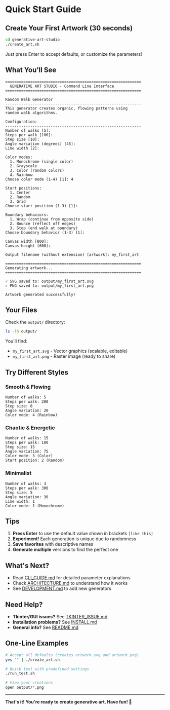 # Quick Start Guide

## Create Your First Artwork (30 seconds)

```bash
cd generative-art-studio
./create_art.sh
```

Just press Enter to accept defaults, or customize the parameters!

## What You'll See

```
============================================================
  GENERATIVE ART STUDIO - Command Line Interface
============================================================

Random Walk Generator
------------------------------------------------------------
This generator creates organic, flowing patterns using
random walk algorithms.

Configuration:
------------------------------------------------------------
Number of walks [5]: 
Steps per walk [100]: 
Step size [10]: 
Angle variation (degrees) [45]: 
Line width [2]: 

Color modes:
  1. Monochrome (single color)
  2. Grayscale
  3. Color (random colors)
  4. Rainbow
Choose color mode (1-4) [1]: 4

Start positions:
  1. Center
  2. Random
  3. Grid
Choose start position (1-3) [1]: 

Boundary behaviors:
  1. Wrap (continue from opposite side)
  2. Bounce (reflect off edges)
  3. Stop (end walk at boundary)
Choose boundary behavior (1-3) [1]: 

Canvas width [800]: 
Canvas height [600]: 

Output filename (without extension) [artwork]: my_first_art

============================================================
Generating artwork...
============================================================

✓ SVG saved to: output/my_first_art.svg
✓ PNG saved to: output/my_first_art.png

Artwork generated successfully!
```

## Your Files

Check the `output/` directory:

```bash
ls -lh output/
```

You'll find:
- `my_first_art.svg` - Vector graphics (scalable, editable)
- `my_first_art.png` - Raster image (ready to share)

## Try Different Styles

### Smooth & Flowing
```
Number of walks: 5
Steps per walk: 200
Step size: 8
Angle variation: 20
Color mode: 4 (Rainbow)
```

### Chaotic & Energetic
```
Number of walks: 15
Steps per walk: 100
Step size: 15
Angle variation: 75
Color mode: 3 (Color)
Start position: 2 (Random)
```

### Minimalist
```
Number of walks: 3
Steps per walk: 300
Step size: 5
Angle variation: 30
Line width: 1
Color mode: 1 (Monochrome)
```

## Tips

1. **Press Enter** to use the default value shown in brackets `[like this]`
2. **Experiment!** Each generation is unique due to randomness
3. **Save favorites** with descriptive names
4. **Generate multiple** versions to find the perfect one

## What's Next?

- Read [CLI_GUIDE.md](docs/CLI_GUIDE.md) for detailed parameter explanations
- Check [ARCHITECTURE.md](docs/ARCHITECTURE.md) to understand how it works
- See [DEVELOPMENT.md](docs/DEVELOPMENT.md) to add new generators

## Need Help?

- **Tkinter/GUI issues?** See [TKINTER_ISSUE.md](TKINTER_ISSUE.md)
- **Installation problems?** See [INSTALL.md](INSTALL.md)
- **General info?** See [README.md](README.md)

## One-Line Examples

```bash
# Accept all defaults (creates artwork.svg and artwork.png)
yes "" | ./create_art.sh

# Quick test with predefined settings
./run_test.sh

# View your creations
open output/*.png
```

---

**That's it! You're ready to create generative art. Have fun! 🎨**

